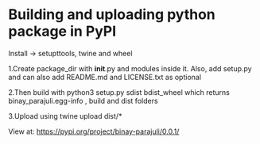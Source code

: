 # Building and uploading python package in PyPI

Install -> setupttools, twine and wheel

1.Create package_dir with  __init__.py and modules inside it.
Also, add setup.py and can also add README.md and LICENSE.txt as optional 

2.Then build with python3 setup.py sdist bdist_wheel 
which returns binay_parajuli.egg-info , build and dist folders

3.Upload using twine upload dist/*


View at: https://pypi.org/project/binay-parajuli/0.0.1/


